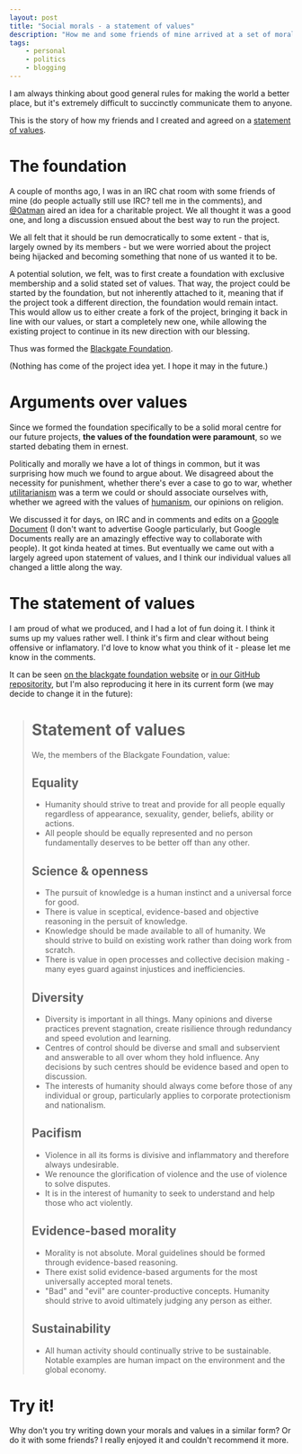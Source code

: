 ```yaml
---
layout: post
title: "Social morals - a statement of values"
description: "How me and some friends of mine arrived at a set of moral guidelines, and why it was so inspiring for me"
tags:
    - personal
    - politics
    - blogging
---
```


I am always thinking about good general rules for making the world a better place, but it's extremely difficult to succinctly communicate them to anyone.

This is the story of how my friends and I created and agreed on a [statement of values](#statement).

The foundation
===

A couple of months ago, I was in an IRC chat room with some friends of mine (do people actually still use IRC? tell me in the comments), and [@0atman](https://twitter.com/0atman) aired an idea for a charitable project. We all thought it was a good one, and long a discussion ensued about the best way to run the project.

We all felt that it should be run democratically to some extent - that is, largely owned by its members - but we were worried about the project being hijacked and becoming something that none of us wanted it to be.

A potential solution, we felt, was to first create a foundation with exclusive membership and a solid stated set of values. That way, the project could be started by the foundation, but not inherently attached to it, meaning that if the project took a different direction, the foundation would remain intact. This would allow us to either create a fork of the project, bringing it back in line with our values, or start a completely new one, while allowing the existing project to continue in its new direction with our blessing.

Thus was formed the [Blackgate Foundation](http://blackgatefoundation.org/).

(Nothing has come of the project idea yet. I hope it may in the future.)

Arguments over values
===

Since we formed the foundation specifically to be a solid moral centre for our future projects, **the values of the foundation were paramount**, so we started debating them in ernest.

Politically and morally we have a lot of things in common, but it was surprising how much we found to argue about. We disagreed about the necessity for punishment, whether there's ever a case to go to war, whether [utilitarianism](http://en.wikipedia.org/wiki/Utilitarianism) was a term we could or should associate ourselves with, whether we agreed with the values of [humanism](http://en.wikipedia.org/wiki/Humanism), our opinions on religion.

We discussed it for days, on IRC and in comments and edits on a [Google Document](http://en.wikipedia.org/wiki/Google_document) (I don't want to advertise Google particularly, but Google Documents really are an amazingly effective way to collaborate with people). It got kinda heated at times. But eventually we came out with a largely agreed upon statement of values, and I think our individual values all changed a little along the way.

<a name="statement"></a>

The statement of values
===

I am proud of what we produced, and I had a lot of fun doing it. I think it sums up my values rather well. I think it's firm and clear without being offensive or inflamatory. I'd love to know what you think of it - please let me know in the comments.

It can be seen [on the blackgate foundation website](http://blackgatefoundation.org/post/51405181240/about) or [in our GitHub repositority](https://github.com/blackgate-foundation/charter/blob/master/statement-of-values.md), but I'm also reproducing it here in its current form (we may decide to change it in the future):

> Statement of values
> ===
> 
> We, the members of the Blackgate Foundation, value:
> 
> Equality
> ---
> - Humanity should strive to treat and provide for all people equally regardless of appearance, sexuality, gender, beliefs, ability or actions.
> - All people should be equally represented and no person fundamentally deserves to be better off than any other.
> 
> Science & openness
> ---
> - The pursuit of knowledge is a human instinct and a universal force for good.
> - There is value in sceptical, evidence-based and objective reasoning in the persuit of knowledge.
> - Knowledge should be made available to all of humanity. We should strive to build on existing work rather than doing work from scratch.
> - There is value in open processes and collective decision making - many eyes guard against injustices and inefficiencies.
> 
> Diversity
> ---
> - Diversity is important in all things. Many opinions and diverse practices prevent stagnation, create risilience through redundancy and speed evolution and learning.
> - Centres of control should be diverse and small and subservient and answerable to all over whom they hold influence. Any decisions by such centres should be evidence based and open to discussion.
> - The interests of humanity should always come before those of any individual or group, particularly applies to corporate protectionism and nationalism.
> 
> Pacifism
> ---
> - Violence in all its forms is divisive and inflammatory and therefore always undesirable.
> - We renounce the glorification of violence and the use of violence to solve disputes.
> - It is in the interest of humanity to seek to understand and help those who act violently.
> 
> Evidence-based morality
> ---
> - Morality is not absolute. Moral guidelines should be formed through evidence-based reasoning.
> - There exist solid evidence-based arguments for the most universally accepted moral tenets.
> - "Bad" and "evil" are counter-productive concepts. Humanity should strive to avoid ultimately judging any person as either.
> 
> Sustainability
> ---
> - All human activity should continually strive to be sustainable. Notable examples are human impact on the environment and the global economy.

Try it!
===

Why don't you try writing down your morals and values in a similar form? Or do it with some friends? I really enjoyed it and couldn't recommend it more.
